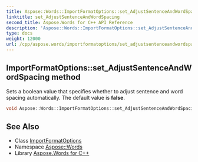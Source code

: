 ```yaml
---
title: Aspose::Words::ImportFormatOptions::set_AdjustSentenceAndWordSpacing method
linktitle: set_AdjustSentenceAndWordSpacing
second_title: Aspose.Words for C++ API Reference
description: 'Aspose::Words::ImportFormatOptions::set_AdjustSentenceAndWordSpacing method. Sets a boolean value that specifies whether to adjust sentence and word spacing automatically. The default value is false in C++.'
type: docs
weight: 12000
url: /cpp/aspose.words/importformatoptions/set_adjustsentenceandwordspacing/
---
```

## ImportFormatOptions::set_AdjustSentenceAndWordSpacing method


Sets a boolean value that specifies whether to adjust sentence and word spacing automatically. The default value is **false**.

```cpp
void Aspose::Words::ImportFormatOptions::set_AdjustSentenceAndWordSpacing(bool value)
```

## See Also

* Class [ImportFormatOptions](../)
* Namespace [Aspose::Words](../../)
* Library [Aspose.Words for C++](../../../)
